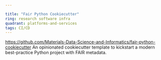 ```yaml
---

title: "Fair Python Cookiecutter"
ring: research software infra
quadrant: platforms-and-services
tags: CI/CD
---
```

https://github.com/Materials-Data-Science-and-Informatics/fair-python-cookiecutter
An opinionated cookiecutter template to kickstart a modern best-practice Python project with FAIR metadata.

